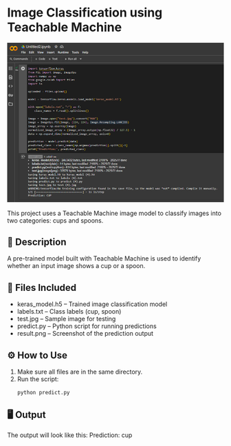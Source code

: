 # Image Classification using Teachable Machine
![preview](result.screenshot.jpg)

This project uses a Teachable Machine image model to classify images into two categories: cups and spoons.

## 📝 Description
A pre-trained model built with Teachable Machine is used to identify whether an input image shows a cup or a spoon.

## 📂 Files Included
- keras_model.h5 – Trained image classification model  
- labels.txt – Class labels (cup, spoon)  
- test.jpg – Sample image for testing  
- predict.py – Python script for running predictions  
- result.png – Screenshot of the prediction output

## ⚙️ How to Use
1. Make sure all files are in the same directory.  
2. Run the script:
   ```bash
   python predict.py

## 🖥️ Output
The output will look like this:
Prediction: cup

